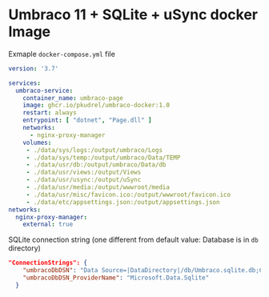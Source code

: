 # Umbraco 11 + SQLite + uSync docker Image 


Exmaple `docker-compose.yml` file
```yaml
version: '3.7'

services:
  umbraco-service:
    container_name: umbraco-page
    image: ghcr.io/pkudrel/umbraco-docker:1.0
    restart: always
    entrypoint: [ "dotnet", "Page.dll" ]
    networks:
      - nginx-proxy-manager
    volumes:
     - ./data/sys/logs:/output/umbraco/Logs
     - ./data/sys/temp:/output/umbraco/Data/TEMP
     - ./data/usr/db:/output/umbraco/Data/db
     - ./data/usr/views:/output/Views
     - ./data/usr/usync:/output/uSync
     - ./data/usr/media:/output/wwwroot/media
     - ./data/usr/misc/favicon.ico:/output/wwwroot/favicon.ico
     - ./data/etc/appsettings.json:/output/appsettings.json
networks:
  nginx-proxy-manager:
    external: true

```

SQLite connection string 
(one different from default value: Database is in `db` directory)

```json
"ConnectionStrings": {
    "umbracoDbDSN": "Data Source=|DataDirectory|/db/Umbraco.sqlite.db;Cache=Shared;Foreign Keys=True;Pooling=True",
    "umbracoDbDSN_ProviderName": "Microsoft.Data.Sqlite"
  }
```